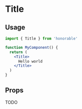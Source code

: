 # Title

## Usage

```jsx
import { Title } from 'honorable'

function MyComponent() {
  return (
    <Title>
      Hello world
    </Title>
  )
}
```

## Props

TODO
